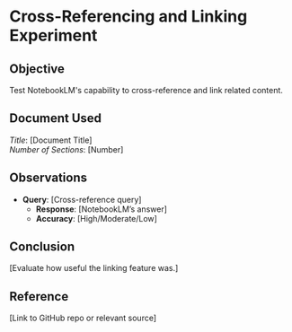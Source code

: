 # Cross-Referencing and Linking Experiment

## Objective
Test NotebookLM's capability to cross-reference and link related content.

## Document Used
*Title*: [Document Title]  
*Number of Sections*: [Number]

## Observations
- **Query**: [Cross-reference query]
  - **Response**: [NotebookLM’s answer]
  - **Accuracy**: [High/Moderate/Low]

## Conclusion
[Evaluate how useful the linking feature was.]

## Reference
[Link to GitHub repo or relevant source]

